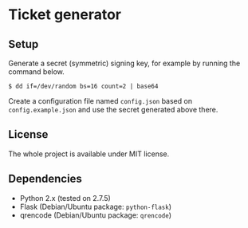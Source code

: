 Ticket generator
================

Setup
-----

Generate a secret (symmetric) signing key, for example by running the command below.

	$ dd if=/dev/random bs=16 count=2 | base64

Create a configuration file named `config.json` based on `config.example.json`
and use the secret generated above there.

License
-------

The whole project is available under MIT license.

Dependencies
------------

 - Python 2.x (tested on 2.7.5)
 - Flask (Debian/Ubuntu package: `python-flask`)
 - qrencode (Debian/Ubuntu package: `qrencode`)
